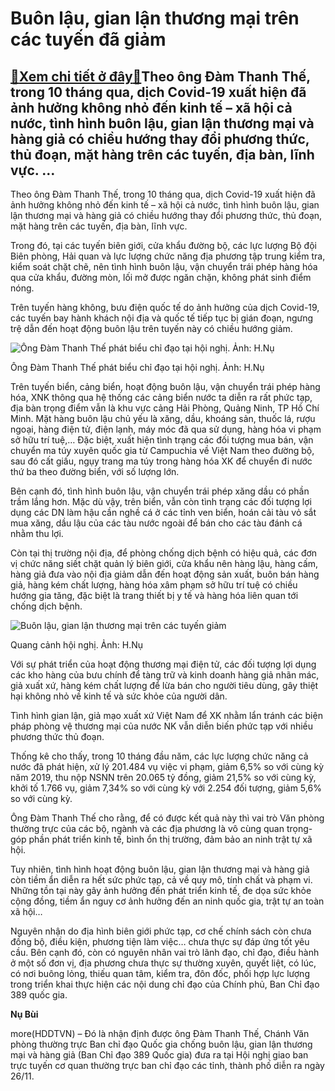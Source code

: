 Buôn lậu, gian lận thương mại trên các tuyến đã giảm
====================================================

[:gift:Xem chi tiết ở đây:gift:](https://hddtvn.com/buon-lau-gian-lan-thuong-mai-tren-cac-tuyen-da-giam/)Theo ông Đàm Thanh Thế, trong 10 tháng qua, dịch Covid-19 xuất hiện đã ảnh hưởng không nhỏ đến kinh tế – xã hội cả nước, tình hình buôn lậu, gian lận thương mại và hàng giả có chiều hướng thay đổi phương thức, thủ đoạn, mặt hàng trên các tuyến, địa bàn, lĩnh vực. …
-------------------------------------------------------------------------------------------------------------------------------------------------------------------------------------------------------------------------------------------------------------------------


Theo ông Đàm Thanh Thế, trong 10 tháng qua, dịch Covid-19 xuất hiện đã ảnh hưởng không nhỏ đến kinh tế – xã hội cả nước, tình hình buôn lậu, gian lận thương mại và hàng giả có chiều hướng thay đổi phương thức, thủ đoạn, mặt hàng trên các tuyến, địa bàn, lĩnh vực.


Trong đó, tại các tuyến biên giới, cửa khẩu đường bộ, các lực lượng Bộ đội Biên phòng, Hải quan và lực lượng chức năng địa phương tập trung kiểm tra, kiểm soát chặt chẽ, nên tình hình buôn lậu, vận chuyển trái phép hàng hóa qua cửa khẩu, đường mòn, lối mở được ngăn chặn, không phát sinh điểm nóng.


Trên tuyến hàng không, bưu điện quốc tế do ảnh hưởng của dịch Covid-19, các tuyến bay hành khách nội địa và quốc tế tiếp tục bị gián đoạn, ngưng trệ dẫn đến hoạt động buôn lậu trên tuyến này có chiều hướng giảm.





![Ông Đàm Thanh Thế phát biểu chỉ đạo tại hội nghị. Ảnh: H.Nụ](https://hddtvn.com/wp-content/uploads/2021/01/IMG_0443.jpg "Ông Đàm Thanh Thế phát biểu chỉ đạo tại hội nghị. Ảnh: H.Nụ")


Ông Đàm Thanh Thế phát biểu chỉ đạo tại hội nghị. Ảnh: H.Nụ



Trên tuyến biển, cảng biển, hoạt động buôn lậu, vận chuyển trái phép hàng hóa, XNK thông qua hệ thống các cảng biển nước ta diễn ra rất phức tạp, địa bàn trọng điểm vẫn là khu vực cảng Hải Phòng, Quảng Ninh, TP Hồ Chí Minh. Mặt hàng buôn lậu chủ yếu là xăng, dầu, khoáng sản, thuốc lá, rượu ngoại, hàng điện tử, điện lạnh, máy móc đã qua sử dụng, hàng hóa vi phạm sở hữu trí tuệ,… Đặc biệt, xuất hiện tình trạng các đối tượng mua bán, vận chuyển ma túy xuyên quốc gia từ Campuchia về Việt Nam theo đường bộ, sau đó cất giấu, ngụy trang ma túy trong hàng hóa XK để chuyển đi nước thứ ba theo đường biển, với số lượng lớn.


Bên cạnh đó, tình hình buôn lậu, vận chuyển trái phép xăng dầu có phần trầm lắng hơn. Mặc dù vậy, trên biển, vẫn còn tình trạng các đối tượng lợi dụng các DN làm hậu cần nghề cá ở các tỉnh ven biển, hoán cải tàu vỏ sắt mua xăng, dầu lậu của các tàu nước ngoài để bán cho các tàu đánh cá nhằm thu lợi.


Còn tại thị trường nội địa, để phòng chống dịch bệnh có hiệu quả, các đơn vị chức năng siết chặt quản lý biên giới, cửa khẩu nên hàng lậu, hàng cấm, hàng giả đưa vào nội địa giảm dẫn đến hoạt động sản xuất, buôn bán hàng giả, hàng kém chất lượng, hàng hóa xâm phạm sở hữu trí tuệ có chiều hướng gia tăng, đặc biệt là trang thiết bị y tế và hàng hóa liên quan tới chống dịch bệnh.





![Buôn lậu, gian lận thương mại trên các tuyến giảm](https://hddtvn.com/wp-content/uploads/2021/01/389.jpg "Buôn lậu, gian lận thương mại trên các tuyến giảm")


Quang cảnh hội nghị. Ảnh: H.Nụ



Với sự phát triển của hoạt động thương mại điện tử, các đối tượng lợi dụng các kho hàng của bưu chính để tàng trữ và kinh doanh hàng giả nhãn mác, giả xuất xứ, hàng kém chất lượng để lừa bán cho người tiêu dùng, gây thiệt hại không nhỏ về kinh tế và sức khỏe của người dân.


Tình hình gian lận, giả mạo xuất xứ Việt Nam để XK nhằm lẩn tránh các biện pháp phòng vệ thương mại của nước NK vẫn diễn biến phức tạp với nhiều phương thức thủ đoạn.


Thống kê cho thấy, trong 10 tháng đầu năm, các lực lượng chức năng cả nước đã phát hiện, xử lý 201.484 vụ việc vi phạm, giảm 6,5% so với cùng kỳ năm 2019, thu nộp NSNN trên 20.065 tỷ đồng, giảm 21,5% so với cùng kỳ, khởi tố 1.766 vụ, giảm 7,34% so với cùng kỳ với 2.254 đối tượng, giảm 5,6% so với cùng kỳ.


Ông Đàm Thanh Thế cho rằng, để có được kết quả này thì vai trò Văn phòng thường trực của các bộ, ngành và các địa phương là vô cùng quan trọng- góp phần phát triển kinh tế, bình ổn thị trường, đảm bảo an ninh trật tự xã hội.


Tuy nhiên, tình hình hoạt động buôn lậu, gian lận thương mại và hàng giả còn tiềm ẩn diễn ra hết sức phức tạp, cả về quy mô, tính chất và phạm vi. Những tồn tại này gây ảnh hưởng đến phát triển kinh tế, đe dọa sức khỏe cộng đồng, tiềm ẩn nguy cơ ảnh hưởng đến an ninh quốc gia, trật tự an toàn xã hội…


Nguyên nhận do địa hình biên giới phức tạp, cơ chế chính sách còn chưa đồng bộ, điều kiện, phương tiện làm việc… chưa thực sự đáp ứng tốt yêu cầu. Bên cạnh đó, còn có nguyên nhân vai trò lãnh đạo, chỉ đạo, điều hành ở một số đơn vị, địa phương chưa thực sự thường xuyên, quyết liệt, có lúc, có nơi buông lỏng, thiếu quan tâm, kiểm tra, đôn đốc, phối hợp lực lượng trong triển khai thực hiện các nội dung chỉ đạo của Chính phủ, Ban Chỉ đạo 389 quốc gia.




**Nụ Bùi**



more(HDDTVN) – Đó là nhận định được ông Đàm Thanh Thế, Chánh Văn phòng thường trực Ban chỉ đạo Quốc gia chống buôn lậu, gian lận thương mại và hàng giả (Ban Chỉ đạo 389 Quốc gia) đưa ra tại Hội nghị giao ban trực tuyến cơ quan thường trực ban chỉ đạo các tỉnh, thành phố diễn ra ngày 26/11.


